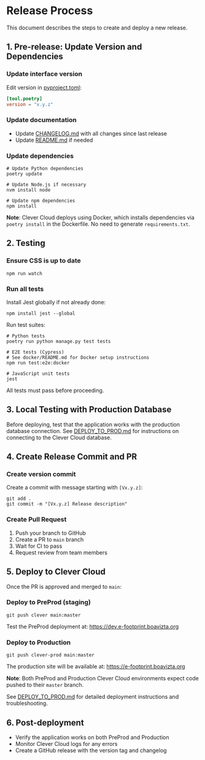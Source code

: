 # Release Process

This document describes the steps to create and deploy a new release.

## 1. Pre-release: Update Version and Dependencies

### Update interface version
Edit version in [pyproject.toml](pyproject.toml):
```toml
[tool.poetry]
version = "x.y.z"
```

### Update documentation
- Update [CHANGELOG.md](CHANGELOG.md) with all changes since last release
- Update [README.md](README.md) if needed

### Update dependencies
```shell
# Update Python dependencies
poetry update

# Update Node.js if necessary
nvm install node

# Update npm dependencies
npm install
```

**Note**: Clever Cloud deploys using Docker, which installs dependencies via `poetry install` in the Dockerfile. No need to generate `requirements.txt`.

## 2. Testing

### Ensure CSS is up to date
```shell
npm run watch
```

### Run all tests
Install Jest globally if not already done:
```shell
npm install jest --global
```

Run test suites:
```shell
# Python tests
poetry run python manage.py test tests

# E2E tests (Cypress)
# See docker/README.md for Docker setup instructions
npm run test:e2e:docker

# JavaScript unit tests
jest
```

All tests must pass before proceeding.

## 3. Local Testing with Production Database

Before deploying, test that the application works with the production database connection. See [DEPLOY_TO_PROD.md](DEPLOY_TO_PROD.md) for instructions on connecting to the Clever Cloud database.

## 4. Create Release Commit and PR

### Create version commit
Create a commit with message starting with `[Vx.y.z]`:
```shell
git add .
git commit -m "[Vx.y.z] Release description"
```

### Create Pull Request
1. Push your branch to GitHub
2. Create a PR to `main` branch
3. Wait for CI to pass
4. Request review from team members

## 5. Deploy to Clever Cloud

Once the PR is approved and merged to `main`:

### Deploy to PreProd (staging)
```shell
git push clever main:master
```

Test the PreProd deployment at: https://dev.e-footprint.boavizta.org

### Deploy to Production
```shell
git push clever-prod main:master
```

The production site will be available at: https://e-footprint.boavizta.org

**Note**: Both PreProd and Production Clever Cloud environments expect code pushed to their `master` branch.

See [DEPLOY_TO_PROD.md](DEPLOY_TO_PROD.md) for detailed deployment instructions and troubleshooting.

## 6. Post-deployment

- Verify the application works on both PreProd and Production
- Monitor Clever Cloud logs for any errors
- Create a GitHub release with the version tag and changelog
